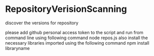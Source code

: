 # RepositoryVerisionScanning
discover the versions for repository

please add github personal access token to the script and run from command line using following command
node repos.js
also install the necessary libraries imported using the following command
npm install libraryname
